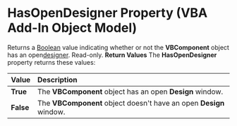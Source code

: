 
# HasOpenDesigner Property (VBA Add-In Object Model)



Returns a [Boolean](b8bdf64f-5920-1ae9-16d0-b26d09524a30.md) value indicating whether or not the **VBComponent** object has an open[designer](b8bdf64f-5920-1ae9-16d0-b26d09524a30.md). Read-only.
 **Return Values**
The  **HasOpenDesigner** property returns these values:


|**Value**|**Description**|
|:-----|:-----|
|**True**|The  **VBComponent** object has an open **Design** window.|
|**False**|The  **VBComponent** object doesn't have an open **Design** window.|
